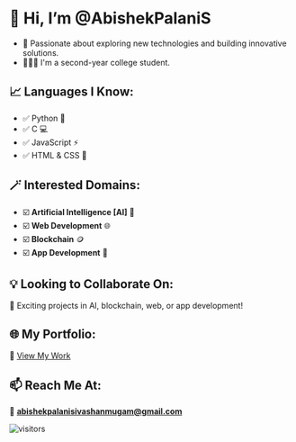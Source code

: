 # 👋 Hi, I’m @AbishekPalaniS  
- 👀 Passionate about exploring new technologies and building innovative solutions.  
- 👨🏻‍🎓 I'm a second-year college student.  

## 📈 Languages I Know:  
- ✅ Python 🐍  
- ✅ C 💻  
- ✅ JavaScript ⚡  
- ✅ HTML & CSS 🎨  

## 🪄 Interested Domains:  
- ☑️ **Artificial Intelligence [AI]** 🤖  
- ☑️ **Web Development** 🌐  
- ☑️ **Blockchain** 🪙  
- ☑️ **App Development** 📱  

## 💡 Looking to Collaborate On:  
🚀 Exciting projects in AI, blockchain, web, or app development!  

## 🌐 My Portfolio:  
🔗 [View My Work](https://bespoke-faun-a5c347.netlify.app)  

## 📫 Reach Me At:  
📩 **abishekpalanisivashanmugam@gmail.com**  

![visitors](https://visitor-badge.laobi.icu/badge?page_id=AbishekPalaniS/AbishekPalaniS)  

<!---  
AbishekPalaniS/AbishekPalaniS is a ✨ special ✨ repository because its `README.md` (this file) appears on your GitHub profile.  
You can click the Preview link to take a look at your changes.  
--->
